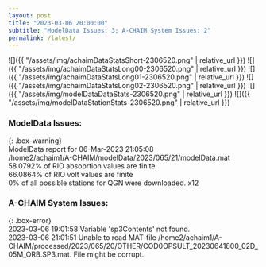 ```yaml
---
layout: post
title: "2023-03-06 20:00:00"
subtitle: "ModelData Issues: 3; A-CHAIM System Issues: 2"
permalink: /latest/
---
```


![]({{ "/assets/img/achaimDataStatsShort-2306520.png" | relative_url }})
![]({{ "/assets/img/achaimDataStatsLong00-2306520.png" | relative_url }})
![]({{ "/assets/img/achaimDataStatsLong01-2306520.png" | relative_url }})
![]({{ "/assets/img/achaimDataStatsLong02-2306520.png" | relative_url }})
![]({{ "/assets/img/modelDataDataStats-2306520.png" | relative_url }})
![]({{ "/assets/img/modelDataStationStats-2306520.png" | relative_url }})

### ModelData Issues:  
  
{: .box-warning}  
 ModelData report for 06-Mar-2023 21:05:08   
 /home2/achaim1/A-CHAIM/modelData/2023/065/21/modelData.mat   
 58.0792% of RIO absoprtion values are finite   
 66.0864% of RIO volt values are finite   
 0% of all possible stations for QGN were downloaded. x12   
  
### A-CHAIM System Issues:  
  
{: .box-error}  
2023-03-06 19:01:58 Variable 'sp3Contents' not found.  
2023-03-06 21:01:51 Unable to read MAT-file /home2/achaim1/A-CHAIM/processed/2023/065/20/OTHER/COD0OPSULT_20230641800_02D_05M_ORB.SP3.mat. File might be corrupt.  
